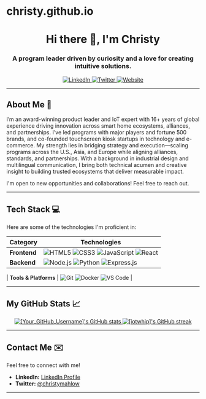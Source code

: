 # christy.github.io
<h1 align="center">Hi there 👋, I'm Christy </h1>
<h3 align="center">A program leader driven by curiosity and a love for creating intuitive solutions.</h3>

<p align="center">
  <a href="[https://www.linkedin.com/in/christymahlow/]">
    <img src="https://img.shields.io/badge/LinkedIn-%230077B5.svg?&style=for-the-badge&logo=linkedin&logoColor=white" alt="LinkedIn">
  </a>
  <a href="[https://x.com/christymahlow]">
    <img src="https://img.shields.io/badge/Twitter-%231DA1F2.svg?&style=for-the-badge&logo=twitter&logoColor=white" alt="Twitter">
  </a>
  <a href="[Coming Soon!]">
    <img src="https://img.shields.io/badge/Website-%23000000.svg?&style=for-the-badge&logo=About.me&logoColor=white" alt="Website">
  </a>
</p>

---

## **About Me** 🚀

I’m an award-winning product leader and IoT expert with 16+ years of global experience driving innovation across smart home ecosystems, alliances, and partnerships. I’ve led programs with major players and fortune 500 brands, and co-founded touchscreen kiosk startups in technology and e-commerce. My strength lies in bridging strategy and execution—scaling programs across the U.S., Asia, and Europe while aligning alliances, standards, and partnerships. With a background in industrial design and multilingual communication, I bring both technical acumen and creative insight to building trusted ecosystems that deliver measurable impact.

I'm open to new opportunities and collaborations! Feel free to reach out.

---

## **Tech Stack** 💻

Here are some of the technologies I'm proficient in:

| Category | Technologies |
|---|---|
| **Frontend** | ![HTML5](https://img.shields.io/badge/HTML5-E34F26.svg?style=for-the-badge&logo=html5&logoColor=white) ![CSS3](https://img.shields.io/badge/CSS3-1572B6.svg?style=for-the-badge&logo=css3&logoColor=white) ![JavaScript](https://img.shields.io/badge/JavaScript-F7DF1E.svg?style=for-the-badge&logo=javascript&logoColor=black) ![React](https://img.shields.io/badge/React-61DAFB.svg?style=for-the-badge&logo=react&logoColor=black) |
| **Backend** | ![Node.js](https://img.shields.io/badge/Node.js-339933.svg?style=for-the-badge&logo=node.js&logoColor=white) ![Python](https://img.shields.io/badge/Python-3776AB.svg?style=for-the-badge&logo=python&logoColor=white) ![Express.js](https://img.shields.io/badge/Express.js-000000.svg?style=for-the-badge&logo=express&logoColor=white) |

| **Tools & Platforms** | ![Git](https://img.shields.io/badge/Git-F05032.svg?style=for-the-badge&logo=git&logoColor=white) ![Docker](https://img.shields.io/badge/Docker-2496ED.svg?style=for-the-badge&logo=docker&logoColor=white) ![VS Code](https://img.shields.io/badge/VS%20Code-007ACC.svg?style=for-the-badge&logo=visual-studio-code&logoColor=white) |

---

## **My GitHub Stats** 📈

<p align="center">
  <a href="https://github.com/iotwhip]">
    <img src="https://github-readme-stats.vercel.app/api?username=[Your_GitHub_Username]&show_icons=true&theme=dracula" alt="[Your_GitHub_Username]'s GitHub stats" />
  </a>
  <a href="https://github.com/anuraghazra/github-readme-stats">
    <img src="https://github-readme-streak-stats.herokuapp.com/?user=[iotwhip]&theme=dracula" alt="[iotwhip]'s GitHub streak" />
  </a>
</p>

---

## **Contact Me** ✉️

Feel free to connect with me!


- **LinkedIn:** [LinkedIn Profile]([https://www.linkedin.com/in/christymahlow/])
- **Twitter:** [@christymahlow]([https://x.com/christymahlow])

---
